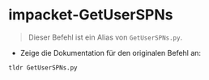 # impacket-GetUserSPNs

> Dieser Befehl ist ein Alias von `GetUserSPNs.py`.

- Zeige die Dokumentation für den originalen Befehl an:

`tldr GetUserSPNs.py`
